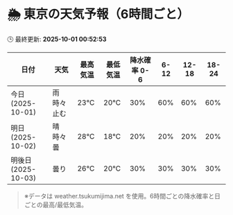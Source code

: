 # 🌦️ 東京の天気予報（6時間ごと）

🕒 最終更新: **2025-10-01 00:52:53**

| 日付 | 天気 | 最高気温 | 最低気温 | 降水確率 0-6 | 6-12 | 12-18 | 18-24 |
|------|------|----------|----------|------------|------|------|------|
| 今日 (2025-10-01) | 雨時々止む | 23℃ | 20℃ | 30% | 60% | 60% | 60% |
| 明日 (2025-10-02) | 晴時々曇 | 28℃ | 18℃ | 20% | 20% | 20% | 20% |
| 明後日 (2025-10-03) | 曇り | 26℃ | 20℃ | 30% | 30% | 30% | 30% |

> ※データは weather.tsukumijima.net を使用。6時間ごとの降水確率と日ごとの最高/最低気温。